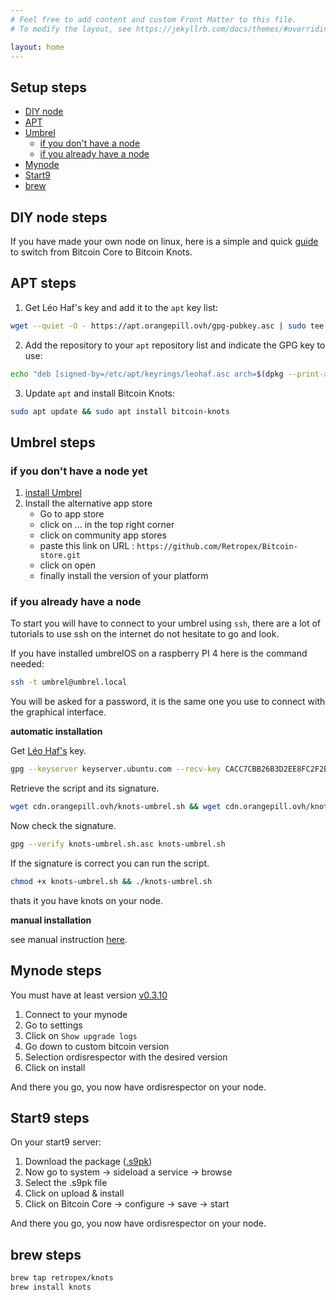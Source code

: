 ```yaml
---
# Feel free to add content and custom Front Matter to this file.
# To modify the layout, see https://jekyllrb.com/docs/themes/#overriding-theme-defaults

layout: home
---
```


## Setup steps

* [DIY node](#diy-node-steps)
* [APT](#apt-steps)
* [Umbrel](#umbrel-steps)
    * [if you don't have a node](#if-you-dont-have-a-node)
    * [if you already have a node](#if-you-already-have-a-node)
* [Mynode](#mynode-steps)
* [Start9](#start9-steps)
* [brew](#brew-steps)

## DIY node steps

If you have made your own node on linux, here is a simple and quick [guide](https://jesterhodl.com/raspibolt-replacing-bitcoin-core-with-knots/) to switch from Bitcoin Core to Bitcoin Knots.

## APT steps

1. Get Léo Haf's key and add it to the `apt` key list:

```bash
wget --quiet -O - https://apt.orangepill.ovh/gpg-pubkey.asc | sudo tee /etc/apt/keyrings/leohaf.asc
```

2. Add the repository to your `apt` repository list and indicate the GPG key to use:

```bash
echo "deb [signed-by=/etc/apt/keyrings/leohaf.asc arch=$(dpkg --print-architecture)] https://apt.orangepill.ovh stable main" | sudo tee /etc/apt/sources.list.d/bitcoin-knots.list
```

3. Update `apt` and install Bitcoin Knots:

```bash
sudo apt update && sudo apt install bitcoin-knots
```

## Umbrel steps

### if you don't have a node yet

1. [install Umbrel](https://umbrel.com/umbrelos#install) 
2. Install the alternative app store
    - Go to app store
    - click on ... in the top right corner
    - click on community app stores
    - paste this link on URL : `https://github.com/Retropex/Bitcoin-store.git`
    - click on open
    - finally install the version of your platform


### if you already have a node

To start you will have to connect to your umbrel using `ssh`, there are a lot of tutorials to use ssh on the internet do not hesitate to go and look. 

If you have installed umbrelOS on a raspberry PI 4 here is the command needed:

```bash
ssh -t umbrel@umbrel.local
```

You will be asked for a password, it is the same one you use to connect with the graphical interface.

**automatic installation**

Get [Léo Haf's](https://twitter.com/leo_haf) key.

```bash
gpg --keyserver keyserver.ubuntu.com --recv-key CACC7CBB26B3D2EE8FC2F2BC0E37EBAB8574F005
```

Retrieve the script and its signature.

```bash
wget cdn.orangepill.ovh/knots-umbrel.sh && wget cdn.orangepill.ovh/knots-umbrel.sh.asc
```

Now check the signature.

```bash 
gpg --verify knots-umbrel.sh.asc knots-umbrel.sh
```

If the signature is correct you can run the script.

```bash
chmod +x knots-umbrel.sh && ./knots-umbrel.sh
```

thats it you have knots on your node.

**manual installation**

see manual instruction [here](/doc/manual-umbrel.markdown).

## Mynode steps

You must have at least version [v0.3.10](https://github.com/mynodebtc/mynode/blob/776ccb35d1939b76de429dd129247425cd911f17/CHANGELOG#L4)

1. Connect to your mynode
2. Go to settings
3. Click on `Show upgrade logs`
4. Go down to custom bitcoin version
5. Selection ordisrespector with the desired version
6. Click on install

And there you go, you now have ordisrespector on your node.

## Start9 steps

On your start9 server:

1. Download the package ([.s9pk](https://github.com/Retropex/ordisrespector-startos/releases/tag/v26.0%2BordisrespectorV1))
2. Now go to system -> sideload a service -> browse
3. Select the .s9pk file
4. Click on upload & install
5. Click on Bitcoin Core -> configure -> save -> start

And there you go, you now have ordisrespector on your node.

## brew steps

```bash
brew tap retropex/knots
brew install knots
```
